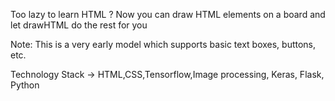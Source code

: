 Too lazy to learn HTML ? 
Now you can draw HTML elements on a board and let drawHTML do the rest for you

Note: This is a very early model which supports basic text boxes, buttons, etc.

Technology Stack -> HTML,CSS,Tensorflow,Image processing, Keras, Flask, Python
